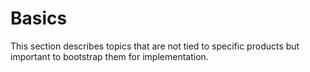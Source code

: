 # Basics

This section describes topics that are not tied to specific products but important to bootstrap them for implementation.